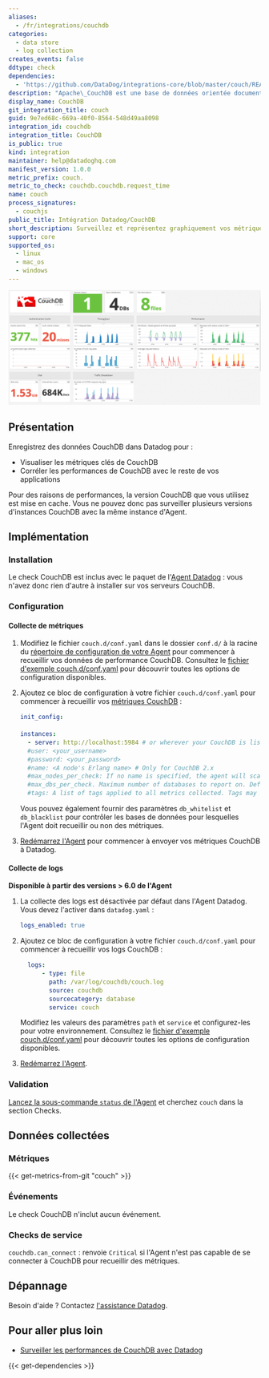 ```yaml
---
aliases:
  - /fr/integrations/couchdb
categories:
  - data store
  - log collection
creates_events: false
ddtype: check
dependencies:
  - 'https://github.com/DataDog/integrations-core/blob/master/couch/README.md'
description: "Apache\_CouchDB est une base de données orientée documents qui peut être interrogée et indexée à l'aide de JavaScript tout comme MapReduce. indexed using JavaScript in a MapReduce fashion."
display_name: CouchDB
git_integration_title: couch
guid: 9e7ed68c-669a-40f0-8564-548d49aa8098
integration_id: couchdb
integration_title: CouchDB
is_public: true
kind: integration
maintainer: help@datadoghq.com
manifest_version: 1.0.0
metric_prefix: couch.
metric_to_check: couchdb.couchdb.request_time
name: couch
process_signatures:
  - couchjs
public_title: Intégration Datadog/CouchDB
short_description: Surveillez et représentez graphiquement vos métriques de performance et d'activité CouchDB.
support: core
supported_os:
  - linux
  - mac_os
  - windows
---
```

![Dashboard CouchDB][1]

## Présentation

Enregistrez des données CouchDB dans Datadog pour :

* Visualiser les métriques clés de CouchDB
* Corréler les performances de CouchDB avec le reste de vos applications

Pour des raisons de performances, la version CouchDB que vous utilisez est mise en cache. Vous ne pouvez donc pas surveiller plusieurs versions d'instances CouchDB avec la même instance d'Agent.

## Implémentation
### Installation

Le check CouchDB est inclus avec le paquet de l'[Agent Datadog][2] : vous n'avez donc rien d'autre à installer sur vos serveurs CouchDB.

### Configuration

#### Collecte de métriques

1. Modifiez le fichier `couch.d/conf.yaml` dans le dossier `conf.d/` à la racine du [répertoire de configuration de votre Agent][3] pour commencer à recueillir vos données de performance CouchDB. Consultez le [fichier d'exemple couch.d/conf.yaml][4] pour découvrir toutes les options de configuration disponibles.

2. Ajoutez ce bloc de configuration à votre fichier `couch.d/conf.yaml` pour commencer à recueillir vos [métriques CouchDB](#metriques) :

      ```yaml
      init_config:

      instances:
        - server: http://localhost:5984 # or wherever your CouchDB is listening
        #user: <your_username>
        #password: <your_password>
        #name: <A node's Erlang name> # Only for CouchDB 2.x
        #max_nodes_per_check: If no name is specified, the agent will scan all nodes up. As that may be very long, you can limit how many to collect per check. Default: 20
        #max_dbs_per_check. Maximum number of databases to report on. Default: 50
        #tags: A list of tags applied to all metrics collected. Tags may be simple strings or key-value pairs. Default: []
      ```

    Vous pouvez également fournir des paramètres `db_whitelist` et `db_blacklist` pour contrôler les bases de données pour lesquelles l'Agent doit recueillir ou non des métriques.

3. [Redémarrez l'Agent][5] pour commencer à envoyer vos métriques CouchDB à Datadog.

#### Collecte de logs

**Disponible à partir des versions > 6.0 de l'Agent**

1. La collecte des logs est désactivée par défaut dans l'Agent Datadog. Vous devez l'activer dans `datadog.yaml` :

    ```yaml
    logs_enabled: true
    ```

2. Ajoutez ce bloc de configuration à votre fichier `couch.d/conf.yaml` pour commencer à recueillir vos logs CouchDB :

    ```yaml
      logs:
          - type: file
            path: /var/log/couchdb/couch.log
            source: couchdb
            sourcecategory: database
            service: couch
    ```

    Modifiez les valeurs des paramètres `path` et `service` et configurez-les pour votre environnement. Consultez le [fichier d'exemple couch.d/conf.yaml][4] pour découvrir toutes les options de configuration disponibles.

3. [Redémarrez l'Agent][5].

### Validation

[Lancez la sous-commande `status` de l'Agent][6] et cherchez `couch` dans la section Checks.

## Données collectées
### Métriques
{{< get-metrics-from-git "couch" >}}


### Événements

Le check CouchDB n'inclut aucun événement.

### Checks de service

`couchdb.can_connect` : renvoie `Critical` si l'Agent n'est pas capable de se connecter à CouchDB pour recueillir des métriques.

## Dépannage
Besoin d'aide ? Contactez [l'assistance Datadog][8].

## Pour aller plus loin

* [Surveiller les performances de CouchDB avec Datadog][9]


[1]: https://raw.githubusercontent.com/DataDog/integrations-core/master/couch/images/couchdb_dashboard.png
[2]: https://app.datadoghq.com/account/settings#agent
[3]: https://docs.datadoghq.com/fr/agent/guide/agent-configuration-files/?tab=agentv6#agent-configuration-directory
[4]: https://github.com/DataDog/integrations-core/blob/master/couch/datadog_checks/couch/data/conf.yaml.example
[5]: https://docs.datadoghq.com/fr/agent/guide/agent-commands/?tab=agentv6#start-stop-and-restart-the-agent
[6]: https://docs.datadoghq.com/fr/agent/guide/agent-commands/?tab=agentv6#agent-status-and-information
[7]: https://github.com/DataDog/integrations-core/blob/master/couch/metadata.csv
[8]: https://docs.datadoghq.com/fr/help
[9]: https://www.datadoghq.com/blog/monitoring-couchdb-with-datadog


{{< get-dependencies >}}